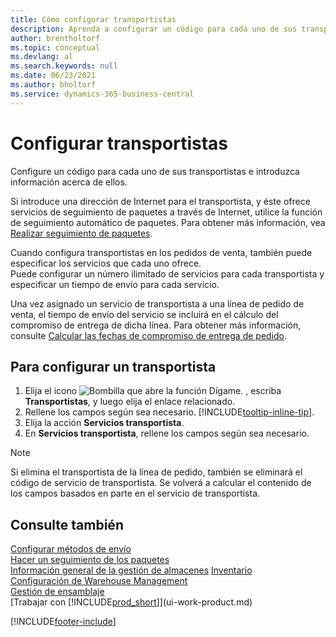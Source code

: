 ```yaml
---
title: Cómo configurar transportistas
description: Aprenda a configurar un código para cada uno de sus transportistas e ingrese información descriptiva sobre cada uno de ellos y los servicios que brindan.
author: brentholtorf
ms.topic: conceptual
ms.devlang: al
ms.search.keywords: null
ms.date: 06/23/2021
ms.author: bholtorf
ms.service: dynamics-365-business-central
---
```

# <a name="set-up-shipping-agents"></a>Configurar transportistas
Configure un código para cada uno de sus transportistas e introduzca información acerca de ellos.  

Si introduce una dirección de Internet para el transportista, y éste ofrece servicios de seguimiento de paquetes a través de Internet, utilice la función de seguimiento automático de paquetes. Para obtener más información, vea [Realizar seguimiento de paquetes](sales-how-track-packages.md).

Cuando configura transportistas en los pedidos de venta, también puede especificar los servicios que cada uno ofrece.  
Puede configurar un número ilimitado de servicios para cada transportista y especificar un tiempo de envío para cada servicio.  

Una vez asignado un servicio de transportista a una línea de pedido de venta, el tiempo de envío del servicio se incluirá en el cálculo del compromiso de entrega de dicha línea. Para obtener más información, consulte [Calcular las fechas de compromiso de entrega de pedido](sales-how-to-calculate-order-promising-dates.md).

## <a name="to-set-up-a-shipping-agent"></a>Para configurar un transportista
1.  Elija el icono ![Bombilla que abre la función Dígame.](media/ui-search/search_small.png "Dígame qué desea hacer") , escriba **Transportistas**, y luego elija el enlace relacionado.  
2.  Rellene los campos según sea necesario. [!INCLUDE[tooltip-inline-tip](includes/tooltip-inline-tip_md.md)].  
3.  Elija la acción **Servicios transportista**.
4. En **Servicios transportista**, rellene los campos según sea necesario.

> [!NOTE]  
>  Si elimina el transportista de la línea de pedido, también se eliminará el código de servicio de transportista. Se volverá a calcular el contenido de los campos basados en parte en el servicio de transportista.  

## <a name="see-also"></a>Consulte también
[Configurar métodos de envío](sales-how-set-up-shipment-methods.md)  
[Hacer un seguimiento de los paquetes](sales-how-track-packages.md)    
[Información general de la gestión de almacenes](design-details-warehouse-management.md)
[Inventario](inventory-manage-inventory.md)  
[Configuración de Warehouse Management](warehouse-setup-warehouse.md)     
[Gestión de ensamblaje](assembly-assemble-items.md)    
[Trabajar con [!INCLUDE[prod_short](includes/prod_short.md)]](ui-work-product.md)  


[!INCLUDE[footer-include](includes/footer-banner.md)]

